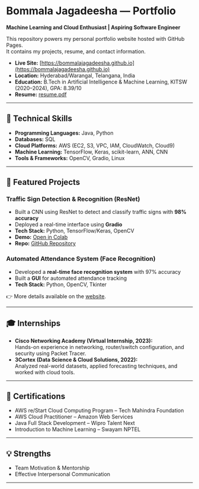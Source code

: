 # Bommala Jagadeesha — Portfolio

**Machine Learning and Cloud Enthusiast | Aspiring Software Engineer**

This repository powers my personal portfolio website hosted with GitHub Pages.  
It contains my projects, resume, and contact information.

- **Live Site:** [https://bommalajagadeesha.github.io](https://bommalajagadeesha.github.io)  
- **Location:** Hyderabad/Warangal, Telangana, India  
- **Education:** B.Tech in Artificial Intelligence & Machine Learning, KITSW (2020–2024), GPA: 8.39/10  
- **Resume:** [resume.pdf](resume.pdf)  

---

## 🔧 Technical Skills
- **Programming Languages:** Java, Python  
- **Databases:** SQL  
- **Cloud Platforms:** AWS (EC2, S3, VPC, IAM, CloudWatch, Cloud9)  
- **Machine Learning:** TensorFlow, Keras, scikit-learn, ANN, CNN  
- **Tools & Frameworks:** OpenCV, Gradio, Linux  

---

## 🚀 Featured Projects

### Traffic Sign Detection & Recognition (ResNet)
- Built a CNN using ResNet to detect and classify traffic signs with **98% accuracy**  
- Deployed a real-time interface using **Gradio**  
- **Tech Stack:** Python, TensorFlow/Keras, OpenCV
- **Demo:** [Open in Colab](https://colab.research.google.com/github/BOMMALAJAGADEESHA/Traffic-Sign-Detection-ResNet/blob/main/traffic_sign_detection.ipynb)  
- **Repo:** [GitHub Repository](https://github.com/BOMMALAJAGADEESHA/Traffic-Sign-Detection-ResNet) 


### Automated Attendance System (Face Recognition)
- Developed a **real-time face recognition system** with 97% accuracy  
- Built a **GUI** for automated attendance tracking  
- **Tech Stack:** Python, OpenCV, Tkinter  

👉 More details available on the [website](https://bommalajagadeesha.github.io).

---

## 🎓 Internships
- **Cisco Networking Academy (Virtual Internship, 2023):**  
  Hands-on experience in networking, router/switch configuration, and security using Packet Tracer.  
- **3Cortex (Data Science & Cloud Solutions, 2022):**  
  Analyzed real-world datasets, applied forecasting techniques, and worked with cloud tools.  

---

## 📜 Certifications
- AWS re/Start Cloud Computing Program – Tech Mahindra Foundation  
- AWS Cloud Practitioner – Amazon Web Services  
- Java Full Stack Development – Wipro Talent Next  
- Introduction to Machine Learning – Swayam NPTEL  

---

## 💡 Strengths
- Team Motivation & Mentorship  
- Effective Interpersonal Communication  

---


